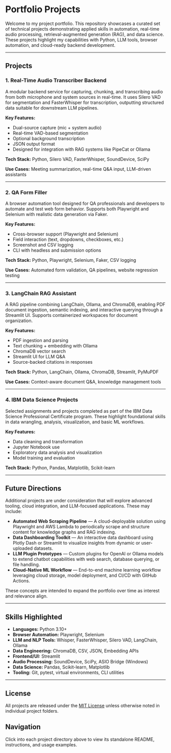 # Portfolio Projects

Welcome to my project portfolio. This repository showcases a curated set of technical projects demonstrating applied skills in automation, real-time audio processing, retrieval-augmented generation (RAG), and data science. These projects highlight my capabilities with Python, LLM tools, browser automation, and cloud-ready backend development.

---

## Projects

### 1. Real-Time Audio Transcriber Backend
A modular backend service for capturing, chunking, and transcribing audio from both microphone and system sources in real-time. It uses Silero VAD for segmentation and FasterWhisper for transcription, outputting structured data suitable for downstream LLM pipelines.

**Key Features:**
- Dual-source capture (mic + system audio)
- Real-time VAD-based segmentation
- Optional background transcription
- JSON output format
- Designed for integration with RAG systems like PipeCat or Ollama

**Tech Stack:** Python, Silero VAD, FasterWhisper, SoundDevice, SciPy

**Use Cases:** Meeting summarization, real-time Q&A input, LLM-driven assistants

---

### 2. QA Form Filler
A browser automation tool designed for QA professionals and developers to automate and test web form behavior. Supports both Playwright and Selenium with realistic data generation via Faker.

**Key Features:**
- Cross-browser support (Playwright and Selenium)
- Field interaction (text, dropdowns, checkboxes, etc.)
- Screenshot and CSV logging
- CLI with headless and submission options

**Tech Stack:** Python, Playwright, Selenium, Faker, CSV logging

**Use Cases:** Automated form validation, QA pipelines, website regression testing

---

### 3. LangChain RAG Assistant
A RAG pipeline combining LangChain, Ollama, and ChromaDB, enabling PDF document ingestion, semantic indexing, and interactive querying through a Streamlit UI. Supports containerized workspaces for document organization.

**Key Features:**
- PDF ingestion and parsing
- Text chunking + embedding with Ollama
- ChromaDB vector search
- Streamlit UI for LLM Q&A
- Source-backed citations in responses

**Tech Stack:** Python, LangChain, Ollama, ChromaDB, Streamlit, PyMuPDF

**Use Cases:** Context-aware document Q&A, knowledge management tools

---

### 4. IBM Data Science Projects
Selected assignments and projects completed as part of the IBM Data Science Professional Certificate program. These highlight foundational skills in data wrangling, analysis, visualization, and basic ML workflows.

**Key Features:**
- Data cleaning and transformation
- Jupyter Notebook use
- Exploratory data analysis and visualization
- Model training and evaluation

**Tech Stack:** Python, Pandas, Matplotlib, Scikit-learn

---

## Future Directions

Additional projects are under consideration that will explore advanced tooling, cloud integration, and LLM-focused applications. These may include:

- **Automated Web Scraping Pipeline** — A cloud-deployable solution using Playwright and AWS Lambda to periodically scrape and structure content for knowledge graphs and RAG indexing.
- **Data Dashboarding Toolkit** — An interactive data dashboard using Plotly Dash or Streamlit to visualize insights from dynamic or user-uploaded datasets.
- **LLM Plugin Prototypes** — Custom plugins for OpenAI or Ollama models to extend chatbot capabilities with web search, database querying, or file handling.
- **Cloud-Native ML Workflow** — End-to-end machine learning workflow leveraging cloud storage, model deployment, and CI/CD with GitHub Actions.

These concepts are intended to expand the portfolio over time as interest and relevance align.

---

## Skills Highlighted

- **Languages:** Python 3.10+
- **Browser Automation:** Playwright, Selenium
- **LLM and NLP Tools:** Whisper, FasterWhisper, Silero VAD, LangChain, Ollama
- **Data Engineering:** ChromaDB, CSV, JSON, Embedding APIs
- **Frontend/UI:** Streamlit
- **Audio Processing:** SoundDevice, SciPy, ASIO Bridge (Windows)
- **Data Science:** Pandas, Scikit-learn, Matplotlib
- **Tooling:** Git, pytest, virtual environments, CLI utilities

---

## License

All projects are released under the [MIT License](./LICENSE) unless otherwise noted in individual project folders.

## Navigation

Click into each project directory above to view its standalone README, instructions, and usage examples.
